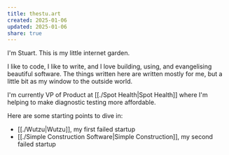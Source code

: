 ```yaml
---
title: thestu.art
created: 2025-01-06
updated: 2025-01-06
share: true
---
```



I'm Stuart. This is my little internet garden. 

I like to code, I like to write, and I love building, using, and evangelising beautiful software. The things written here are written mostly for me, but a little bit as my window to the outside world. 

I'm currently VP of Product at [[./Spot Health|Spot Health]] where I'm helping to make diagnostic testing more affordable. 

Here are some starting points to dive in:
- [[./Wutzu|Wutzu]], my first failed startup
- [[./Simple Construction Software|Simple Construction]], my second failed startup